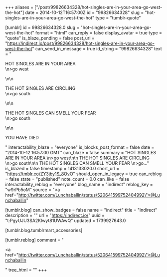 +++
aliases = ["/post/99826634328/hot-singles-are-in-your-area-go-west-the-hot"]
date = 2014-10-12T16:57:00Z
id = "99826634328"
slug = "hot-singles-are-in-your-area-go-west-the-hot"
type = "tumblr-quote"

[tumblr]
id = 99826634328.0
slug = "hot-singles-are-in-your-area-go-west-the-hot"
format = "html"
can_reply = false
display_avatar = true
type = "quote"
is_blaze_pending = false
post_url = "https://indirect.io/post/99826634328/hot-singles-are-in-your-area-go-west-the-hot"
can_send_in_message = true
id_string = "99826634328"
text = "<p>HOT SINGLES ARE IN YOUR AREA<br/>\n&gt;go west</p>\n\n<p>THE HOT SINGLES ARE CIRCLING<br/>\n&gt;go south</p>\n\n<p>THE HOT SINGLES CAN SMELL YOUR FEAR<br/>\n&gt;go south</p>\n\n<p>YOU HAVE DIED</p>"
interactability_blaze = "everyone"
is_blocks_post_format = false
date = "2014-10-12 16:57:00 GMT"
can_blaze = false
summary = "HOT SINGLES ARE IN YOUR AREA \n>go west\n\n THE HOT SINGLES ARE CIRCLING \n>go south\n\n THE HOT SINGLES CAN SMELL YOUR FEAR \n>go..."
is_blazed = false
timestamp = 1413133020.0
short_url = "https://tmblr.co/ZY3jby1S_8OvO"
should_open_in_legacy = true
can_reblog = false
state = "published"
note_count = 0.0
can_like = false
interactability_reblog = "everyone"
blog_name = "indirect"
reblog_key = "w9rPb5oM"
source = "<a href=\"http://twitter.com/Lunchaballin/status/520641599752404992\">@Lunchaballin</a>"

[tumblr.blog]
can_show_badges = false
name = "indirect"
title = "indirect"
description = ""
url = "https://indirect.io/"
uuid = "t:PgyUJU3SA2Klwyt81UWAwQ"
updated = 1739927643.0

[tumblr.blog.tumblrmart_accessories]

[tumblr.reblog]
comment = "<p><a href=\"http://twitter.com/Lunchaballin/status/520641599752404992\">@Lunchaballin</a></p>"
tree_html = ""
+++
